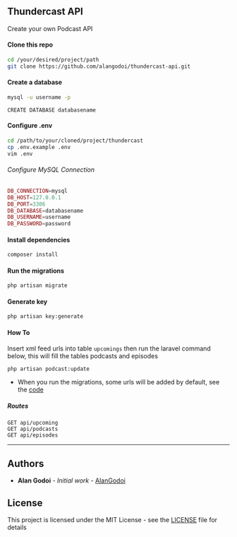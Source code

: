 ## Thundercast API

Create your own Podcast API

#### Clone this repo
```bash
cd /your/desired/project/path
git clone https://github.com/alangodoi/thundercast-api.git
```

#### Create a database
```bash
mysql -u username -p
```

```mysql
CREATE DATABASE databasename
```

#### Configure .env
```bash
cd /path/to/your/cloned/project/thundercast
cp .env.example .env
vim .env
```

###### Configure MySQL Connection
```PHP
DB_CONNECTION=mysql
DB_HOST=127.0.0.1
DB_PORT=3306
DB_DATABASE=databasename
DB_USERNAME=username
DB_PASSWORD=password
```

#### Install dependencies
```bash
composer install
```

#### Run the migrations
```bash
php artisan migrate
```

#### Generate key
```bash
php artisan key:generate
```

#### How To

Insert xml feed urls into table `upcomings` then run the laravel command below, this will fill the tables podcasts and episodes

```bash
php artisan podcast:update
```

* When you run the migrations, some urls will be added by default, see the [code](database/migrations/2019_06_25_013903_create_table_upcomings.php)


##### Routes

    GET api/upcoming
    GET api/podcasts
    GET api/episodes

---
## Authors
* **Alan Godoi** - *Initial work* - [AlanGodoi](https://github.com/alangodoi)

## License
This project is licensed under the MIT License - see the [LICENSE](LICENSE) file for details
